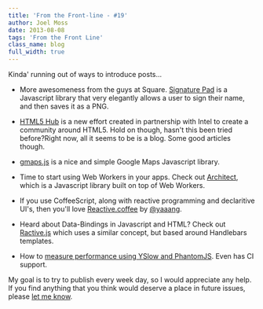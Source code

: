 ```yaml
---
title: 'From the Front-line - #19'
author: Joel Moss
date: 2013-08-08
tags: 'From the Front Line'
class_name: blog
full_width: true
---
```


Kinda' running out of ways to introduce posts...

- More awesomeness from the guys at Square. [Signature Pad](http://szimek.github.io/signature_pad/) is a Javascript library that very elegantly allows a user to sign their name, and then saves it as a PNG.

- [HTML5 Hub](http://html5hub.com/) is a new effort created in partnership with Intel to create a community around HTML5. Hold on though, hasn't this been tried before?Right now, all it seems to be is a blog. Some good articles though.

- [gmaps.js](http://hpneo.github.io/gmaps/) is a nice and simple Google Maps Javascript library.

- Time to start using Web Workers in your apps. Check out [Architect](http://architectjs.org/), which is a Javascript library built on top of Web Workers.

- If you use CoffeeScript, along with reactive programming and declaritive UI's, then you'll love [Reactive.coffee](http://yz.mit.edu/wp/introducing-reactive-coffee/) by [@yaaang](https://twitter.com/yaaang).

- Heard about Data-Bindings in Javascript and HTML? Check out [Ractive.js](http://www.ractivejs.org/) which uses a similar concept, but based around Handlebars templates.

- How to [measure performance using YSlow and PhantomJS](http://yslow.org/phantomjs/). Even has CI support.

My goal is to try to publish every week day, so I would appreciate any help. If you find anything that you think would deserve a place in future issues, please [let me know](mailto:jmoss@codio.com).